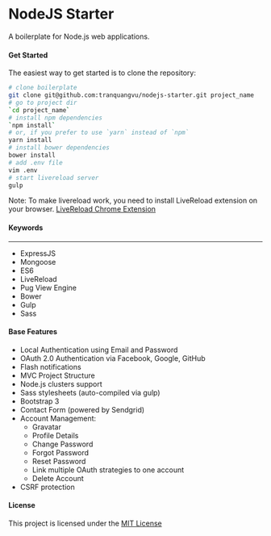 NodeJS Starter
=======================
A boilerplate for Node.js web applications.

#### Get Started
The easiest way to get started is to clone the repository:
```bash
# clone boilerplate
git clone git@github.com:tranquangvu/nodejs-starter.git project_name
# go to project dir
`cd project_name`
# install npm dependencies
`npm install`
# or, if you prefer to use `yarn` instead of `npm`
yarn install
# install bower dependencies
bower install
# add .env file
vim .env
# start livereload server
gulp
```
Note: To make livereload work, you need to install LiveReload extension on your browser. [LiveReload Chrome Extension](https://chrome.google.com/webstore/detail/livereload/jnihajbhpnppcggbcgedagnkighmdlei?hl=en)

#### Keywords
--------
* ExpressJS
* Mongoose
* ES6
* LiveReload
* Pug View Engine
* Bower
* Gulp
* Sass

#### Base Features
* Local Authentication using Email and Password
* OAuth 2.0 Authentication via Facebook, Google, GitHub
* Flash notifications
* MVC Project Structure
* Node.js clusters support
* Sass stylesheets (auto-compiled via gulp)
* Bootstrap 3
* Contact Form (powered by Sendgrid)
* Account Management:
    * Gravatar
    * Profile Details
    * Change Password
    * Forgot Password
    * Reset Password
    * Link multiple OAuth strategies to one account
    * Delete Account
* CSRF protection

#### License
This project is licensed under the [MIT License](https://github.com/tranquangvu/nodejs-starter/blob/master/LICENSE)
